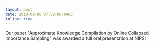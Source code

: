 ```yaml
---
layout: post
date: 2018-09-05 07:59:00-0400
inline: true
---
```


Our paper "Approximate Knowledge Compilation by Online Collapsed Importance Sampling" was awarded a full oral presentation at NIPS!
